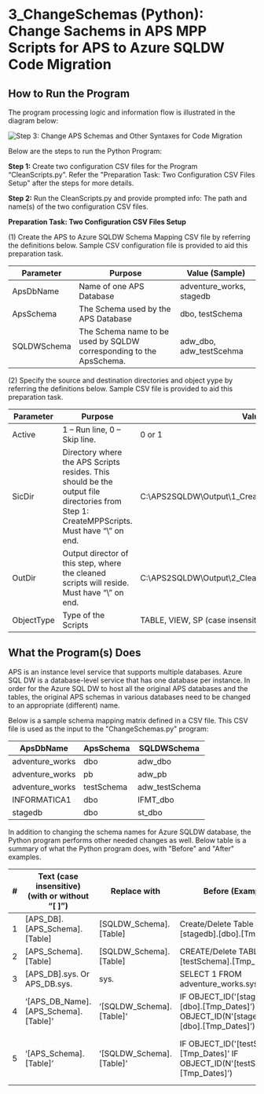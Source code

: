 
# **3_ChangeSchemas (Python):** Change Sachems in APS MPP Scripts for APS to Azure SQLDW Code Migration 

## **How to Run the Program** ##


The program processing logic and information flow is illustrated in the diagram below: 

![Step 3: Change APS Schemas and Other Syntaxes for Code Migration](/APS%20to%20SQL%20DW%20Migration%20-%20Schema%20and%20Data%20Migration%20with%20PolyBase/Images/3-ChangeSchemas.jpg)

Below are the steps to run the Python Program: 

**Step 1:** Create two configuration CSV files for the Program “CleanScripts.py”.  Refer the "Preparation Task: Two Configuration CSV Files Setup" after the steps for more details.  

**Step 2:** Run the CleanScripts.py and provide prompted info: The path and name(s) of the two configuration CSV files.


**Preparation Task: Two Configuration CSV Files Setup**

(1) Create the APS to Azure SQLDW Schema Mapping CSV file by referring the definitions below. Sample CSV configuration file is provided to aid this preparation task. 

| Parameter           | Purpose                              |      Value (Sample)     |
| --------------------| -------------------------------------|-------------------------| 
| ApsDbName   | Name of one APS Database                                               |    adventure_works,   stagedb |
| ApsSchema   | The Schema used by the APS Database                                    |    dbo, testSchema            |
| SQLDWSchema | The Schema name to be used by SQLDW corresponding to the   ApsSchema.  |  adw_dbo, adw_testScehma      |


(2) Specify the source and destination directories and object yype by referring the definitions below. Sample CSV file is provided to aid this preparation task. 


| Parameter           | Purpose                              |      Value (Sample)     |
| --------------------| -------------------------------------|-------------------------| 
| Active              | 1 – Run line, 0 – Skip line.         | 0 or 1                  |
| SicDir              | Directory where the APS Scripts resides. This should be the output file directories from Step 1: CreateMPPScripts. Must have “\” on end. | C:\APS2SQLDW\Output\1_CreateMPPScripts\adventure_works\Tables\ |
| OutDir        | Output director of this step, where the cleaned scripts will reside. Must have “\” on end. | C:\APS2SQLDW\Output\2_CleanScripts\adventure_works\Tables\        |
| ObjectType        | Type of the Scripts      | TABLE, VIEW, SP  (case insensitive)   |


## **What the Program(s) Does** ##

APS is an instance level service that supports multiple databases. Azure SQL DW is a database-level service that has one database per instance. In order for the Azure SQL DW to host all the original APS databases and the tables, the original APS schemas in various databases need to be changed to an appropriate (different) name. 

Below is a sample schema mapping matrix defined in a CSV file. This CSV file is used as the input to the "ChangeSchemas.py" program:

| ApsDbName       | ApsSchema  | SQLDWSchema    |
|-----------------|------------|----------------|
| adventure_works | dbo        | adw_dbo        |
| adventure_works | pb         | adw_pb         |
| adventure_works | testSchema | adw_testSchema |
| INFORMATICA1    | dbo        | IFMT_dbo       |
| stagedb         | dbo        | st_dbo         |

In addition to changing the schema names for Azure SQLDW database, the Python program performs other needed changes as well. Below table is a summary of what the Python program does, with "Before" and "After" examples. 

| # | Text (case insensitive)      (with or without “[ ]”) | Replace with             | Before (Example)                                                                               | After (Example)                                                                 |
|---|------------------------------------------------------|--------------------------|------------------------------------------------------------------------------------------------|---------------------------------------------------------------------------------------------|
| 1 | [APS_DB].[APS_Schema].[Table]                        | [SQLDW_Schema].[Table]   | Create/Delete Table [stagedb].[dbo].[Tmp_Dates]                                                | Create/Delete Table   [st_dbo].[Tmp_Dates]                                                  |
| 2 | [APS_Schema].[Table]                                 | [SQLDW_Schema].[Table]   | CREATE/Delete TABLE   [testSchema].[Tmp_Dates]                                                 | CREATE/Delete TABLE   [adw_testSchema].[Tmp_Dates]                                          |
| 3 | [APS_DB].sys. Or   APS_DB.sys.                       | sys.                    | SELECT 1 FROM   adventure_works.sys.schemas                                                    | SELECT 1 FROM sys.schemas                                                                   |
| 4 | ‘[APS_DB_Name].[APS_Schema].[Table]’                 | ‘[SQLDW_Schema].[Table]' | IF   OBJECT_ID('[stagedb].[dbo].[Tmp_Dates]’)     IF OBJECT_ID(N'[stagedb].[dbo].[Tmp_Dates]’) | IF   OBJECT_ID('[st_dbo].[Tmp_Dates]’)     IF OBJECT_ID(N'[st_dbo].[Tmp_Dates]’)            |
| 5 | ‘[APS_Schema].[Table]’                               | ‘[SQLDW_Schema].[Table]' | IF   OBJECT_ID('[testSchema].[Tmp_Dates]’     IF OBJECT_ID(N'[testSchema].[Tmp_Dates]’) | IF   OBJECT_ID('[adw_testSchema].[Tmp_Dates      If OBJECT_ID(N'[testSchema].[Tmp_Dates]’)  |

 

